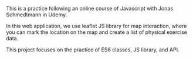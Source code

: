 This is a practice following an online course of Javascript with Jonas Schmedtmann in Udemy.

In this web application, we use leaflet JS library for map interaction, where you can mark the location on the map and create a list of physical exercise data.

This project focuses on the practice of ES6 classes, JS library, and API.
